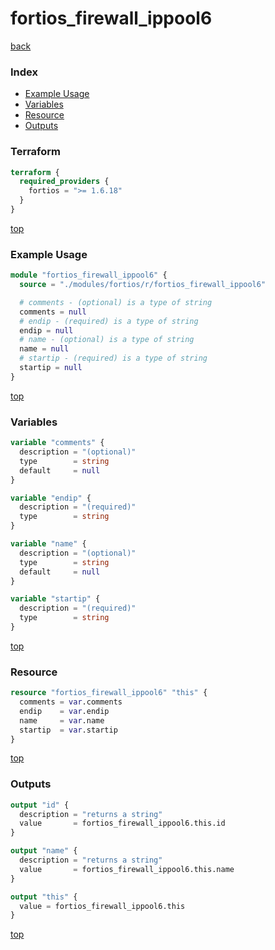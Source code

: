 # fortios_firewall_ippool6

[back](../fortios.md)

### Index

- [Example Usage](#example-usage)
- [Variables](#variables)
- [Resource](#resource)
- [Outputs](#outputs)

### Terraform

```terraform
terraform {
  required_providers {
    fortios = ">= 1.6.18"
  }
}
```

[top](#index)

### Example Usage

```terraform
module "fortios_firewall_ippool6" {
  source = "./modules/fortios/r/fortios_firewall_ippool6"

  # comments - (optional) is a type of string
  comments = null
  # endip - (required) is a type of string
  endip = null
  # name - (optional) is a type of string
  name = null
  # startip - (required) is a type of string
  startip = null
}
```

[top](#index)

### Variables

```terraform
variable "comments" {
  description = "(optional)"
  type        = string
  default     = null
}

variable "endip" {
  description = "(required)"
  type        = string
}

variable "name" {
  description = "(optional)"
  type        = string
  default     = null
}

variable "startip" {
  description = "(required)"
  type        = string
}
```

[top](#index)

### Resource

```terraform
resource "fortios_firewall_ippool6" "this" {
  comments = var.comments
  endip    = var.endip
  name     = var.name
  startip  = var.startip
}
```

[top](#index)

### Outputs

```terraform
output "id" {
  description = "returns a string"
  value       = fortios_firewall_ippool6.this.id
}

output "name" {
  description = "returns a string"
  value       = fortios_firewall_ippool6.this.name
}

output "this" {
  value = fortios_firewall_ippool6.this
}
```

[top](#index)